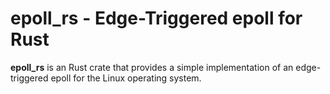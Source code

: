 # epoll_rs - Edge-Triggered epoll for Rust
**epoll_rs** is an Rust crate that provides a simple implementation of an edge-triggered epoll for the Linux operating system.